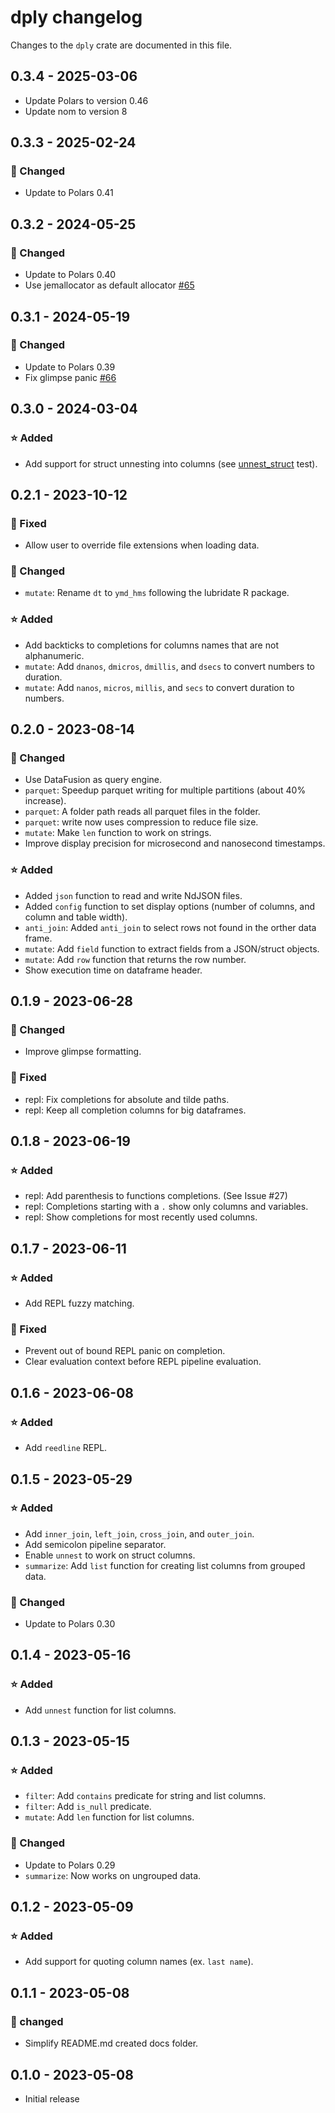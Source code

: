 # dply changelog

Changes to the `dply` crate are documented in this file.

## 0.3.4 - 2025-03-06

- Update Polars to version 0.46
- Update nom to version 8

## 0.3.3 - 2025-02-24

### 🔧 Changed

- Update to Polars 0.41


## 0.3.2 - 2024-05-25

### 🔧 Changed

- Update to Polars 0.40
- Use jemallocator as default allocator [#65](https://github.com/vincev/dply-rs/issues/65)

## 0.3.1 - 2024-05-19

### 🔧 Changed

- Update to Polars 0.39
- Fix glimpse panic [#66](https://github.com/vincev/dply-rs/issues/66)

## 0.3.0 - 2024-03-04

### ⭐ Added

- Add support for struct unnesting into columns (see [unnest_struct](https://github.com/vincev/dply-rs/blob/0626169d97b346b0a0eea6a9843bcda98ddfa1d1/tests/functions/unnest.rs#L122) test).

## 0.2.1 - 2023-10-12

### 🐛 Fixed

- Allow user to override file extensions when loading data.

### 🔧 Changed

- `mutate`: Rename `dt` to `ymd_hms` following the lubridate R package.

### ⭐ Added

- Add backticks to completions for columns names that are not alphanumeric.
- `mutate`: Add `dnanos`, `dmicros`, `dmillis`, and `dsecs` to convert numbers to duration.
- `mutate`: Add `nanos`, `micros`, `millis`, and `secs` to convert duration to numbers.

## 0.2.0 - 2023-08-14

### 🔧 Changed

- Use DataFusion as query engine.
- `parquet`: Speedup parquet writing for multiple partitions (about 40% increase).
- `parquet`: A folder path reads all parquet files in the folder.
- `parquet`: write now uses compression to reduce file size.
- `mutate`: Make `len` function to work on strings.
- Improve display precision for microsecond and nanosecond timestamps.

### ⭐ Added

- Added `json` function to read and write NdJSON files.
- Added `config` function to set display options (number of columns, and column and table width).
- `anti_join`: Added `anti_join` to select rows not found in the orther data frame.
- `mutate`: Add `field` function to extract fields from a JSON/struct objects.
- `mutate`: Add `row` function that returns the row number.
- Show execution time on dataframe header.

## 0.1.9 - 2023-06-28

### 🔧 Changed

- Improve glimpse formatting.

### 🐛 Fixed

- repl: Fix completions for absolute and tilde paths.
- repl: Keep all completion columns for big dataframes.

## 0.1.8 - 2023-06-19

### ⭐ Added

- repl: Add parenthesis to functions completions. (See Issue #27)
- repl: Completions starting with a `.` show only columns and variables.
- repl: Show completions for most recently used columns.

## 0.1.7 - 2023-06-11

### ⭐ Added

- Add REPL fuzzy matching.

### 🐛 Fixed

- Prevent out of bound REPL panic on completion.
- Clear evaluation context before REPL pipeline evaluation.

## 0.1.6 - 2023-06-08

### ⭐ Added

- Add `reedline` REPL.

## 0.1.5 - 2023-05-29

### ⭐ Added

- Add `inner_join`, `left_join`, `cross_join`, and `outer_join`.
- Add semicolon pipeline separator.
- Enable `unnest` to work on struct columns.
- `summarize`: Add `list` function for creating list columns from grouped data.

### 🔧 Changed

- Update to Polars 0.30

## 0.1.4 - 2023-05-16

### ⭐ Added

- Add `unnest` function for list columns.

## 0.1.3 - 2023-05-15

### ⭐ Added

- `filter`: Add `contains` predicate for string and list columns.
- `filter`: Add `is_null` predicate.
- `mutate`: Add `len` function for list columns.

### 🔧 Changed

- Update to Polars 0.29
- `summarize`: Now works on ungrouped data.

## 0.1.2 - 2023-05-09

### ⭐ Added

- Add support for quoting column names (ex. `last name`).

## 0.1.1 - 2023-05-08

### 🔧 changed

- Simplify README.md created docs folder.

## 0.1.0 - 2023-05-08

- Initial release
